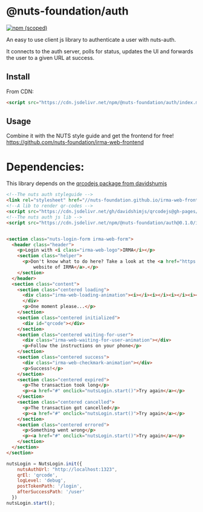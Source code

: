 # @nuts-foundation/auth

[![npm (scoped)](https://img.shields.io/npm/v/@nuts-foundation/auth)](https://www.npmjs.com/package/@nuts-foundation/auth)

An easy to use client js library to authenticate a user with nuts-auth.

It connects to the auth server, polls for status, updates the UI and forwards the user to a given URL at success.

## Install

From CDN:

```html
<script src="https://cdn.jsdelivr.net/npm/@nuts-foundation/auth/index.min.js"></script>
```

## Usage

Combine it with the NUTS style guide and get the frontend for free!
https://github.com/nuts-foundation/irma-web-frontend

# Dependencies:

This library depends on the [qrcodejs package from davidshumjs](https://davidshimjs.github.io/qrcodejs/)

```html
<!--The nuts auth styleguide -->
<link rel="stylesheet" href="//nuts-foundation.github.io/irma-web-frontend/application.css" />
<!--A lib to render qr-codes -->
<script src="https://cdn.jsdelivr.net/gh/davidshimjs/qrcodejs@gh-pages/qrcode.min.js"></script>
<!--The nuts auth js lib -->
<script src="https://cdn.jsdelivr.net/npm/@nuts-foundation/auth@0.1.0/index.min.js"></script>


<section class="nuts-login-form irma-web-form">
  <header class="header">
    <p>Login with <i class="irma-web-logo">IRMA</i></p>
    <section class="helper">
      <p>Don't know what to do here? Take a look at the <a href="https://privacybydesign.foundation/irma-begin/">de
          website of IRMA</a>.</p>
    </section>
  </header>
  <section class="content">
    <section class="centered loading">
      <div class="irma-web-loading-animation"><i></i><i></i><i></i><i></i><i></i><i></i><i></i><i></i><i></i>
      </div>
      <p>One moment please...</p>
    </section>
    <section class="centered initialized">
      <div id="qrcode"></div>
    </section>
    <section class="centered waiting-for-user">
      <div class="irma-web-waiting-for-user-animation"></div>
      <p>Follow the instructions on your phone</p>
    </section>
    <section class="centered success">
      <div class="irma-web-checkmark-animation"></div>
      <p>Success!</p>
    </section>
    <section class="centered expired">
      <p>The transaction took long</p>
      <p><a href="#" onclick="nutsLogin.start()">Try again</a></p>
    </section>
    <section class="centered cancelled">
      <p>The transaction got cancelled</p>
      <p><a href="#" onclick="nutsLogin.start()">Try again</a></p>
    </section>
    <section class="centered errored">
      <p>Something went wrong</p>
      <p><a href="#" onclick="nutsLogin.start()">Try again</a></p>
    </section>
  </section>
</section>
```

```js
nutsLogin = NutsLogin.init({
    nutsAuthUrl: "http://localhost:1323",
    qrEl: 'qrcode',
    logLevel: 'debug',
    postTokenPath: '/login',
    afterSuccessPath: '/user'
  })
nutsLogin.start();
````
